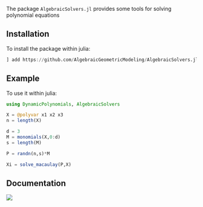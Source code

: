 The package `AlgebraicSolvers.jl` provides some tools for solving polynomial equations

## Installation
    
To install the package within julia:

```julia
] add https://github.com/AlgebraicGeometricModeling/AlgebraicSolvers.jl
```

## Example 

To use it within julia:

```julia
using DynamicPolynomials, AlgebraicSolvers

X = @polyvar x1 x2 x3
n = length(X)

d = 3
M = monomials(X,0:d)
s = length(M)

P = randn(n,s)*M

Xi = solve_macaulay(P,X)

```

## Documentation
    
[![](https://img.shields.io/badge/docs-latest-blue.svg)](https://AlgebraicGeometricModeling.github.io/AlgebraicSolvers.jl/)
    

